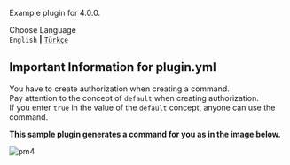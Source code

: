 Example plugin for 4.0.0.

Choose Language<br />
`English` **|** [`Türkçe`](README-tr.md)

## Important Information for plugin.yml
You have to create authorization when creating a command.<br />
Pay attention to the concept of `default` when creating authorization.<br />
If you enter `true` in the value of the `default` concept, anyone can use the command.


**This sample plugin generates a command for you as in the image below.**

![pm4](https://cdn.qrearded.xyz/pm4/pm4.png)
